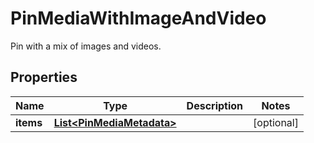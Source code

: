 

# PinMediaWithImageAndVideo

Pin with a mix of images and videos.

## Properties

| Name | Type | Description | Notes |
|------------ | ------------- | ------------- | -------------|
|**items** | [**List&lt;PinMediaMetadata&gt;**](PinMediaMetadata.md) |  |  [optional] |



